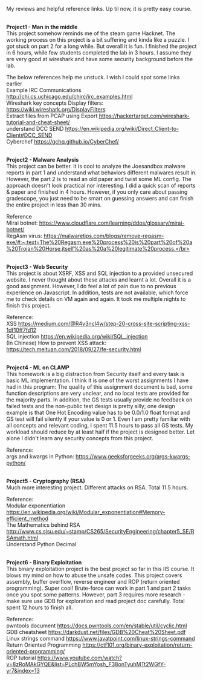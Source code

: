 My reviews and helpful reference links. Up til now, it is pretty easy course.

</br>**Project1 - Man in the middle** </br>
This project somehow reminds me of the steam game Hacknet. The working process on this project is a bit suffering and kinda like a puzzle. I got stuck on part 2 for a long while. But overall it is fun. I finished the project in 6 hours, while few students completed the lab in 3 hours. I assume they are very good at wireshark and have some security background before the lab. </br>

The below references help me unstuck. I wish I could spot some links earlier </br>
Example IRC Communications http://chi.cs.uchicago.edu/chirc/irc_examples.html</br>
Wireshark key concepts Display filters: https://wiki.wireshark.org/DisplayFilters </br>
Extract files from PCAP using Export https://hackertarget.com/wireshark-tutorial-and-cheat-sheet/</br>
understand DCC SEND https://en.wikipedia.org/wiki/Direct_Client-to-Client#DCC_SEND</br>
Cyberchef https://gchq.github.io/CyberChef/</br>


</br>**Project2 - Malware Analysis** </br>
This project can be better. It is cool to analyze the Joesandbox malware reports in part 1 and understand what behaviors different malwares result in. However, the part 2 is to read an old paper and twist some ML config. The approach doesn't look practical nor interesting. I did a quick scan of reports & paper and finished in 4 hours. However, if you only care about passing gradescope, you just need to be smart on guessing answers and can finish the entire project in less than 30 mins. </br>

Reference</br>
Mirai botnet: https://www.cloudflare.com/learning/ddos/glossary/mirai-botnet/</br>
RegAsm virus: https://malwaretips.com/blogs/remove-regasm-exe/#:~:text=The%20Regasm.exe%20process%20is%20part%20of%20a%20Trojan%20Horse,itself%20as%20a%20legitimate%20process.</br>


</br>**Project3 - Web Security** </br>
This project is about XSRF, XSS and SQL injection to a provided unsecured website. I never thought about these attacks and learnt a lot. Overall it is a good assignment. However, I do feel a lot of pain due to no previous experience on Javascript. In addition, tests are not available, which force me to check details on VM again and again.  It took me multiple nights to finish this project. </br>

Reference:</br>
XSS https://medium.com/@R4v3ncl4w/step-20-cross-site-scripting-xss-1df10ff7fd12</br>
SQL injection https://en.wikipedia.org/wiki/SQL_injection</br>
(In Chinese) How to prevent XSS attack: https://tech.meituan.com/2018/09/27/fe-security.html</br>


</br>**Project4 - ML on CLAMP** </br>
This homework is a big distraction from Security itself and every task is basic ML implementation. I think it is one of the worst assignments I have had in this program: The quality of this assignment document is bad, some function descriptions are very unclear, and no local tests are provided for the majority parts. In addition, the GS tests usually provide no feedback on failed tests and the non-public test design is pretty silly; one design example is that One Hot Encoding value has to be 0.0/1.0 float format and GS test will fail silently if your value is 0 or 1. Even I am pretty familiar with all concepts and relevant coding, I spent 11.5 hours to pass all GS tests. My workload should reduce by at least half if the project is designed better. Let alone I didn't learn any security concepts from this project.</br>

Reference:</br>
args and kwargs in Python: https://www.geeksforgeeks.org/args-kwargs-python/

</br>**Project5 - Cryptography (RSA)** </br>
Much more interesting project. Different attacks on RSA. Total 11.5 hours.

Reference:</br>
Modular exponentiation https://en.wikipedia.org/wiki/Modular_exponentiation#Memory-efficient_method</br>
The Mathematics behind RSA http://www.cs.sjsu.edu/~stamp/CS265/SecurityEngineering/chapter5_SE/RSAmath.html</br>
Understand Python Decimal</br>

</br>**Project6 - Binary Exploitation** </br>
This binary exploitation project is the best project so far in this IIS course. It blows my mind on how to abuse the unsafe codes. This project covers assembly, buffer overflow, reverse engineer and ROP (return oriented programming). Super cool! Brute-force can work in part 1 and part 2 tasks once you spot some patterns. However, part 3 requires more research - make sure use GDB for exploration and read project doc carefully. Total spent 12 hours to finish all.

Reference:</br>
pwntools document https://docs.pwntools.com/en/stable/util/cyclic.html </br>
GDB cheatsheet https://darkdust.net/files/GDB%20Cheat%20Sheet.pdf</br>
Linux strings command https://www.javatpoint.com/linux-strings-command</br>
Return Oriented Programming https://ctf101.org/binary-exploitation/return-oriented-programming/</br>
ROP tutorial https://www.youtube.com/watch?v=8zRoMAkGYQE&list=PLchBW5mYosh_F38onTyuhMTt2WGfY-yr7&index=13</br>



